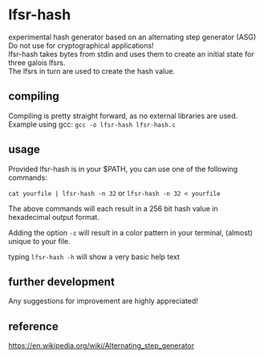 # lfsr-hash
experimental hash generator based on an alternating step generator (ASG)  
Do not use for cryptographical applications!  
lfsr-hash takes bytes from stdin and uses them to create an initial state for three galois lfsrs.    
The lfsrs in turn are used to create the hash value.  
## compiling
Compiling is pretty straight forward, as no external libraries are used.  
Example using gcc: `gcc -o lfsr-hash lfsr-hash.c`  
## usage
Provided lfsr-hash is in your $PATH, you can use one of the following commands:

`cat yourfile | lfsr-hash -n 32` or `lfsr-hash -n 32 < yourfile`  

The above commands will each result in a 256 bit hash value in hexadecimal output format.

Adding the option `-c` will result in a color pattern in your terminal, (almost) unique to your file.  

typing `lfsr-hash -h` will show a very basic help text

## further development
Any suggestions for improvement are highly appreciated!  
## reference
https://en.wikipedia.org/wiki/Alternating_step_generator
